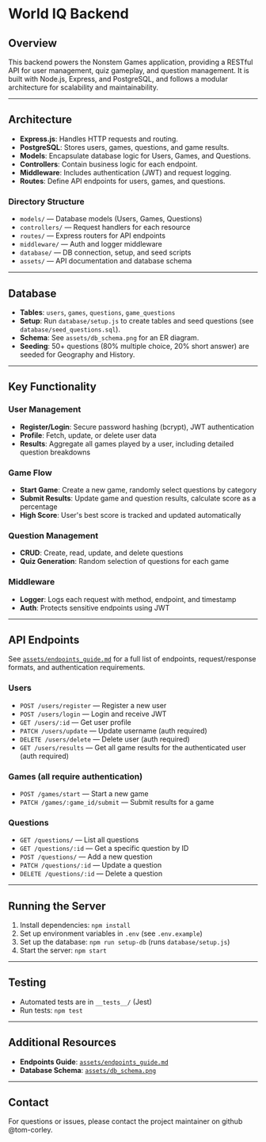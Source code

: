 # World IQ Backend

## Overview
This backend powers the Nonstem Games application, providing a RESTful API for user management, quiz gameplay, and question management. It is built with Node.js, Express, and PostgreSQL, and follows a modular architecture for scalability and maintainability.

---

## Architecture
- **Express.js**: Handles HTTP requests and routing.
- **PostgreSQL**: Stores users, games, questions, and game results.
- **Models**: Encapsulate database logic for Users, Games, and Questions.
- **Controllers**: Contain business logic for each endpoint.
- **Middleware**: Includes authentication (JWT) and request logging.
- **Routes**: Define API endpoints for users, games, and questions.

### Directory Structure
- `models/` — Database models (Users, Games, Questions)
- `controllers/` — Request handlers for each resource
- `routes/` — Express routers for API endpoints
- `middleware/` — Auth and logger middleware
- `database/` — DB connection, setup, and seed scripts
- `assets/` — API documentation and database schema

---

## Database
- **Tables**: `users`, `games`, `questions`, `game_questions`
- **Setup**: Run `database/setup.js` to create tables and seed questions (see `database/seed_questions.sql`).
- **Schema**: See `assets/db_schema.png` for an ER diagram.
- **Seeding**: 50+ questions (80% multiple choice, 20% short answer) are seeded for Geography and History.

---

## Key Functionality

### User Management
- **Register/Login**: Secure password hashing (bcrypt), JWT authentication
- **Profile**: Fetch, update, or delete user data
- **Results**: Aggregate all games played by a user, including detailed question breakdowns

### Game Flow
- **Start Game**: Create a new game, randomly select questions by category
- **Submit Results**: Update game and question results, calculate score as a percentage
- **High Score**: User's best score is tracked and updated automatically

### Question Management
- **CRUD**: Create, read, update, and delete questions
- **Quiz Generation**: Random selection of questions for each game

### Middleware
- **Logger**: Logs each request with method, endpoint, and timestamp
- **Auth**: Protects sensitive endpoints using JWT

---

## API Endpoints
See [`assets/endpoints_guide.md`](./assets/endpoints_guide.md) for a full list of endpoints, request/response formats, and authentication requirements.


### Users
- `POST /users/register` — Register a new user
- `POST /users/login` — Login and receive JWT
- `GET /users/:id` — Get user profile
- `PATCH /users/update` — Update username (auth required)
- `DELETE /users/delete` — Delete user (auth required)
- `GET /users/results` — Get all game results for the authenticated user (auth required)

### Games (all require authentication)
- `POST /games/start` — Start a new game
- `PATCH /games/:game_id/submit` — Submit results for a game

### Questions
- `GET /questions/` — List all questions
- `GET /questions/:id` — Get a specific question by ID
- `POST /questions/` — Add a new question
- `PATCH /questions/:id` — Update a question
- `DELETE /questions/:id` — Delete a question

---

## Running the Server
1. Install dependencies: `npm install`
2. Set up environment variables in `.env` (see `.env.example`)
3. Set up the database: `npm run setup-db` (runs `database/setup.js`)
4. Start the server: `npm start`

---

## Testing
- Automated tests are in `__tests__/` (Jest)
- Run tests: `npm test`

---

## Additional Resources
- **Endpoints Guide**: [`assets/endpoints_guide.md`](./assets/endpoints_guide.md)
- **Database Schema**: [`assets/db_schema.png`](./assets/db_schema.png)

---

## Contact
For questions or issues, please contact the project maintainer on github @tom-corley.
